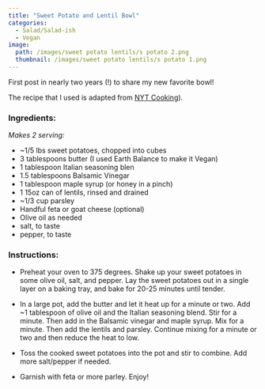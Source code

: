 ```yaml
---
title: "Sweet Potato and Lentil Bowl"
categories:
  - Salad/Salad-ish
  - Vegan
image:
  path: /images/sweet potato lentils/s potato 2.png
  thumbnail: /images/sweet potato lentils/s potato 1.png
---
```


First post in nearly two years (!) to share my new favorite bowl!

The recipe that I used is adapted from [NYT Cooking](https://cooking.nytimes.com/recipes/1021511-brown-butter-lentil-and-sweet-potato-salad)).

### Ingredients:

_Makes 2 serving:_

* ~1/5 lbs sweet potatoes, chopped into cubes
* 3 tablespoons butter (I used Earth Balance to make it Vegan)
* 1 tablespoon Italian seasoning blen
* 1.5 tablespoons Balsamic Vinegar
* 1 tablespoon maple syrup (or honey in a pinch)
* 1 15oz can of lentils, rinsed and drained
* ~1/3 cup parsley
* Handful feta or goat cheese (optional)
* Olive oil as needed
* salt, to taste
* pepper, to taste

### Instructions:

* Preheat your oven to 375 degrees. Shake up your sweet potatoes in some olive oil, salt, and pepper. Lay the sweet potatoes out in a single layer on a baking tray, and bake for 20-25 minutes until tender.

* In a large pot, add the butter and let it heat up for a minute or two. Add ~1 tablespoon of olive oil and the Italian seasoning blend. Stir for a minute. Then add in the Balsamic vinegar and maple syrup. Mix for a minute. Then add the lentils and parsley. Continue mixing for a minute or two and then reduce the heat to low.

* Toss the cooked sweet potatoes into the pot and stir to combine. Add more salt/pepper if needed.

* Garnish with feta or more parley. Enjoy!


